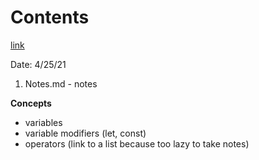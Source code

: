 # Contents
[link](https://www.w3schools.com/js/js_variables.asp)

Date: 4/25/21

1. Notes.md - notes

**Concepts**
- variables
- variable modifiers (let, const)
- operators (link to a list because too lazy to take notes)